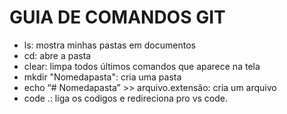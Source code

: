 # GUIA DE COMANDOS GIT

- ls: mostra minhas pastas em documentos
- cd: abre a pasta
- clear: limpa todos últimos comandos que aparece na tela
- mkdir "Nomedapasta": cria uma pasta
- echo “# Nomedapasta” >> arquivo.extensão: cria um arquivo
- code .:  liga os codigos e redireciona pro vs code.
